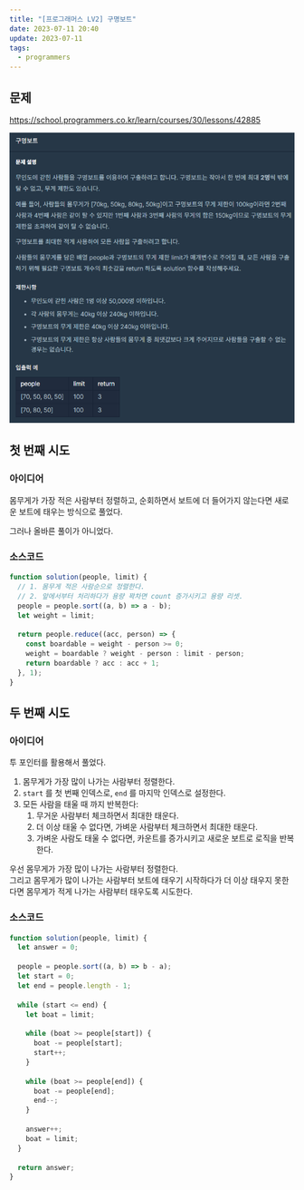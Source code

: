 ```yaml
---
title: "[프로그래머스 LV2] 구명보트"
date: 2023-07-11 20:40
update: 2023-07-11
tags:
  - programmers
---
```


## 문제
https://school.programmers.co.kr/learn/courses/30/lessons/42885

![](./description.png)

## 첫 번째 시도
### 아이디어
몸무게가 가장 적은 사람부터 정렬하고, 순회하면서 보트에 더 들어가지 않는다면 새로운 보트에 태우는 방식으로 풀었다.  

그러나 올바른 풀이가 아니었다.

### 소스코드
```js
function solution(people, limit) {
  // 1. 몸무게 적은 사람순으로 정렬한다.
  // 2. 앞에서부터 처리하다가 용량 꽉차면 count 증가시키고 용량 리셋.
  people = people.sort((a, b) => a - b);
  let weight = limit;

  return people.reduce((acc, person) => {
    const boardable = weight - person >= 0;
    weight = boardable ? weight - person : limit - person;
    return boardable ? acc : acc + 1;
  }, 1);
}
```

## 두 번째 시도
### 아이디어
투 포인터를 활용해서 풀었다.  

1. 몸무게가 가장 많이 나가는 사람부터 정렬한다.  
2. `start` 를 첫 번째 인덱스로, `end` 를 마지막 인덱스로 설정한다.  
3. 모든 사람을 태울 때 까지 반복한다:
    1. 무거운 사람부터 체크하면서 최대한 태운다.  
    2. 더 이상 태울 수 없다면, 가벼운 사람부터 체크하면서 최대한 태운다.
    3. 가벼운 사람도 태울 수 없다면, 카운트를 증가시키고 새로운 보트로 로직을 반복한다.

우선 몸무게가 가장 많이 나가는 사람부터 정렬한다.  
그리고 몸무게가 많이 나가는 사람부터 보트에 태우기 시작하다가 더 이상 태우지 못한다면 몸무게가 적게 나가는 사람부터 태우도록 시도한다.  

### 소스코드
```js
function solution(people, limit) {
  let answer = 0;

  people = people.sort((a, b) => b - a);
  let start = 0;
  let end = people.length - 1;

  while (start <= end) {
    let boat = limit;

    while (boat >= people[start]) {
      boat -= people[start];
      start++;
    }

    while (boat >= people[end]) {
      boat -= people[end];
      end--;
    }

    answer++;
    boat = limit;
  }

  return answer;
}
```